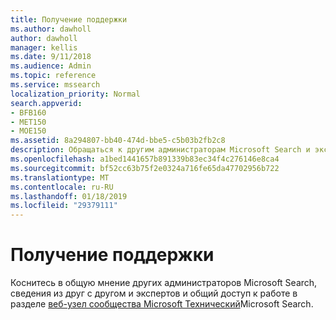 ```yaml
---
title: Получение поддержки
ms.author: dawholl
author: dawholl
manager: kellis
ms.date: 9/11/2018
ms.audience: Admin
ms.topic: reference
ms.service: mssearch
localization_priority: Normal
search.appverid:
- BFB160
- MET150
- MOE150
ms.assetid: 8a294807-bb40-474d-bbe5-c5b03b2fb2c8
description: Обращаться к другим администраторам Microsoft Search и экспертов сообщества Технический
ms.openlocfilehash: a1bed1441657b891339b83ec34f4c276146e8ca4
ms.sourcegitcommit: bf52cc63b75f2e0324a716fe65da47702956b722
ms.translationtype: MT
ms.contentlocale: ru-RU
ms.lasthandoff: 01/18/2019
ms.locfileid: "29379111"
---
```

# <a name="get-support"></a>Получение поддержки

Коснитесь в общую мнение других администраторов Microsoft Search, сведения из друг с другом и экспертов и общий доступ к работе в разделе [веб-узел сообщества Microsoft Технический](https://techcommunity.microsoft.com/t5/Microsoft-Search/ct-p/MicrosoftSearch)Microsoft Search.

  

